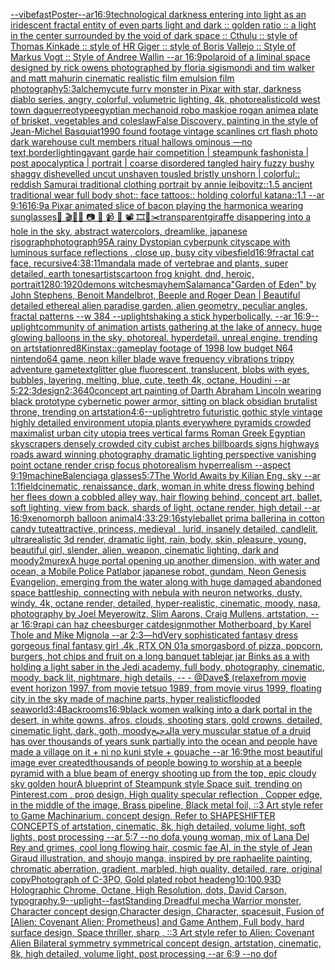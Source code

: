 [--vibefast](https://www.ebank.nz/aiartgenerator?category=--vibefast)[Poster--ar16:9](https://www.ebank.nz/aiartgenerator?category=Poster--ar16%3A9)[technological darkness entering into light as an iridescent fractal entity of even parts light and dark :: golden ratio :: a light in the center surrounded by the void of dark space :: Cthulu :: style of Thomas Kinkade :: style of HR Giger :: style of Boris Vallejo :: Style of Markus Vogt :: Style of Andree Wallin --ar 16:9](https://www.ebank.nz/aiartgenerator?category=technological%20darkness%20entering%20into%20light%20as%20an%20iridescent%20fractal%20entity%20of%20even%20parts%20light%20and%20dark%20%3A%3A%20golden%20ratio%20%3A%3A%20a%20light%20in%20the%20center%20surrounded%20by%20the%20void%20of%20dark%20space%20%3A%3A%20Cthulu%20%3A%3A%20style%20of%20Thomas%20Kinkade%20%3A%3A%20style%20of%20HR%20Giger%20%3A%3A%20style%20of%20Boris%20Vallejo%20%3A%3A%20Style%20of%20Markus%20Vogt%20%3A%3A%20Style%20of%20Andree%20Wallin%20--ar%2016%3A9)[polaroid of a liminal space designed by rick owens photographed by floria sigismondi and tim walker  and matt mahurin cinematic realistic film emulsion film photography](https://www.ebank.nz/aiartgenerator?category=polaroid%20of%20a%20liminal%20space%20designed%20by%20rick%20owens%20photographed%20by%20floria%20sigismondi%20and%20tim%20walker%20%20and%20matt%20mahurin%20cinematic%20realistic%20film%20emulsion%20film%20photography)[5:3](https://www.ebank.nz/aiartgenerator?category=5%3A3)[alchemy](https://www.ebank.nz/aiartgenerator?category=alchemy)[cute furry monster in Pixar with star, darkness diablo series, angry, colorful, volumetric lighting, 4k, photorealistic](https://www.ebank.nz/aiartgenerator?category=cute%20furry%20monster%20in%20Pixar%20with%20star%2C%20darkness%20diablo%20series%2C%20angry%2C%20colorful%2C%20volumetric%20lighting%2C%204k%2C%20photorealistic)[old west town daguerreotype](https://www.ebank.nz/aiartgenerator?category=old%20west%20town%20daguerreotype)[egyptian mechanoid robo mask](https://www.ebank.nz/aiartgenerator?category=egyptian%20mechanoid%20robo%20mask)[joe rogan anime](https://www.ebank.nz/aiartgenerator?category=joe%20rogan%20anime)[a plate of brisket, vegetables and coleslaw](https://www.ebank.nz/aiartgenerator?category=a%20plate%20of%20brisket%2C%20vegetables%20and%20coleslaw)[False Discovery, painting in the style of Jean-Michel Basquiat](https://www.ebank.nz/aiartgenerator?category=False%20Discovery%2C%20painting%20in%20the%20style%20of%20Jean-Michel%20Basquiat)[1990 found footage vintage scanlines crt flash photo dark warehouse cult members ritual hallows ominous —no text,border](https://www.ebank.nz/aiartgenerator?category=1990%20found%20footage%20vintage%20scanlines%20crt%20flash%20photo%20dark%20warehouse%20cult%20members%20ritual%20hallows%20ominous%20%E2%80%94no%20text%2Cborder)[lighting](https://www.ebank.nz/aiartgenerator?category=lighting)[avant garde hair competition | steampunk fashonista | post apocalyptica | portrait | coarse disordered tangled hairy fuzzy bushy shaggy dishevelled uncut unshaven tousled bristly unshorn | colorful:: reddish Samurai traditional clothing portrait by annie leibovitz::1.5 ancient traditional wear full body shot:: face tattoos:: holding colorful katana::1.1  --ar 9:16](https://www.ebank.nz/aiartgenerator?category=avant%20garde%20hair%20competition%20%7C%20steampunk%20fashonista%20%7C%20post%20apocalyptica%20%7C%20portrait%20%7C%20coarse%20disordered%20tangled%20hairy%20fuzzy%20bushy%20shaggy%20dishevelled%20uncut%20unshaven%20tousled%20bristly%20unshorn%20%7C%20colorful%3A%3A%20reddish%20Samurai%20traditional%20clothing%20portrait%20by%20annie%20leibovitz%3A%3A1.5%20ancient%20traditional%20wear%20full%20body%20shot%3A%3A%20face%20tattoos%3A%3A%20holding%20colorful%20katana%3A%3A1.1%20%20--ar%209%3A16)[16:9](https://www.ebank.nz/aiartgenerator?category=16%3A9)[a Pixar animated slice of bacon playing the harmonica wearing sunglasses](https://www.ebank.nz/aiartgenerator?category=a%20Pixar%20animated%20slice%20of%20bacon%20playing%20the%20harmonica%20wearing%20sunglasses)[🎨 🎬🌈📼 📷 📸 📹 🎥 📽 🎞🧬✂️](https://www.ebank.nz/aiartgenerator?category=%F0%9F%8E%A8%20%F0%9F%8E%AC%F0%9F%8C%88%F0%9F%93%BC%20%F0%9F%93%B7%20%F0%9F%93%B8%20%F0%9F%93%B9%20%F0%9F%8E%A5%20%F0%9F%93%BD%20%F0%9F%8E%9E%F0%9F%A7%AC%E2%9C%82%EF%B8%8F)[transparent](https://www.ebank.nz/aiartgenerator?category=transparent)[giraffe disappering into a hole in the sky, abstract watercolors, dreamlike, japanese risograph](https://www.ebank.nz/aiartgenerator?category=giraffe%20disappering%20into%20a%20hole%20in%20the%20sky%2C%20abstract%20watercolors%2C%20dreamlike%2C%20japanese%20risograph)[photograph](https://www.ebank.nz/aiartgenerator?category=photograph)[95](https://www.ebank.nz/aiartgenerator?category=95)[A rainy Dystopian cyberpunk cityscape with luminous surface reflections , close up, busy city vibes](https://www.ebank.nz/aiartgenerator?category=A%20rainy%20Dystopian%20cyberpunk%20cityscape%20with%20luminous%20surface%20reflections%20%2C%20close%20up%2C%20busy%20city%20vibes)[field](https://www.ebank.nz/aiartgenerator?category=field)[16:9](https://www.ebank.nz/aiartgenerator?category=16%3A9)[fractal cat face, recursive](https://www.ebank.nz/aiartgenerator?category=fractal%20cat%20face%2C%20recursive)[4:3](https://www.ebank.nz/aiartgenerator?category=4%3A3)[8:11](https://www.ebank.nz/aiartgenerator?category=8%3A11)[mandala made of vertebrae and plants, super detailed, earth tones](https://www.ebank.nz/aiartgenerator?category=mandala%20made%20of%20vertebrae%20and%20plants%2C%20super%20detailed%2C%20earth%20tones)[artists](https://www.ebank.nz/aiartgenerator?category=artists)[cartoon frog knight, dnd, heroic, portrait](https://www.ebank.nz/aiartgenerator?category=cartoon%20frog%20knight%2C%20dnd%2C%20heroic%2C%20portrait)[1280:1920](https://www.ebank.nz/aiartgenerator?category=1280%3A1920)[](https://www.ebank.nz/aiartgenerator?category=)[demons witches](https://www.ebank.nz/aiartgenerator?category=demons%20witches)[mayhem](https://www.ebank.nz/aiartgenerator?category=mayhem)[Salamanca](https://www.ebank.nz/aiartgenerator?category=Salamanca)["Garden of Eden" by John Stephens, Benoit Mandelbrot, Beeple and Roger Dean | Beautiful detailed ethereal alien paradise garden, alien geometry, peculiar angles, fractal patterns --w 384 --uplight](https://www.ebank.nz/aiartgenerator?category=%22Garden%20of%20Eden%22%20by%20John%20Stephens%2C%20Benoit%20Mandelbrot%2C%20Beeple%20and%20Roger%20Dean%20%7C%20Beautiful%20detailed%20ethereal%20alien%20paradise%20garden%2C%20alien%20geometry%2C%20peculiar%20angles%2C%20fractal%20patterns%20--w%20384%20--uplight)[shaking a stick hyperbolically.  --ar 16:9](https://www.ebank.nz/aiartgenerator?category=shaking%20a%20stick%20hyperbolically.%20%20--ar%2016%3A9)[--uplight](https://www.ebank.nz/aiartgenerator?category=--uplight)[community of animation artists gathering at the lake of annecy. huge glowing balloons in the sky. photoreal. hyperdetail. unreal engine. trending on artstation](https://www.ebank.nz/aiartgenerator?category=community%20of%20animation%20artists%20gathering%20at%20the%20lake%20of%20annecy.%20huge%20glowing%20balloons%20in%20the%20sky.%20photoreal.%20hyperdetail.%20unreal%20engine.%20trending%20on%20artstation)[red](https://www.ebank.nz/aiartgenerator?category=red)[8K](https://www.ebank.nz/aiartgenerator?category=8K)[instax](https://www.ebank.nz/aiartgenerator?category=instax)[::](https://www.ebank.nz/aiartgenerator?category=%3A%3A)[gameplay footage of 1998 low budget N64 nintendo64 game, neon killer blade wave frequency vibrations trippy adventure game](https://www.ebank.nz/aiartgenerator?category=gameplay%20footage%20of%201998%20low%20budget%20N64%20nintendo64%20game%2C%20neon%20killer%20blade%20wave%20frequency%20vibrations%20trippy%20adventure%20game)[text](https://www.ebank.nz/aiartgenerator?category=text)[glitter glue fluorescent, translucent, blobs with eyes, bubbles, layering, melting, blue, cute, teeth 4k, octane, Houdini --ar 5:2](https://www.ebank.nz/aiartgenerator?category=glitter%20glue%20fluorescent%2C%20translucent%2C%20blobs%20with%20eyes%2C%20bubbles%2C%20layering%2C%20melting%2C%20blue%2C%20cute%2C%20teeth%204k%2C%20octane%2C%20Houdini%20--ar%205%3A2)[2:3](https://www.ebank.nz/aiartgenerator?category=2%3A3)[design](https://www.ebank.nz/aiartgenerator?category=design)[2:3](https://www.ebank.nz/aiartgenerator?category=2%3A3)[640](https://www.ebank.nz/aiartgenerator?category=640)[concept art painting of Darth Abraham Lincoln wearing black prototype cybernetic power  armor, sitting on black obsidian brutalist throne, trending on artstation](https://www.ebank.nz/aiartgenerator?category=concept%20art%20painting%20of%20Darth%20Abraham%20Lincoln%20wearing%20black%20prototype%20cybernetic%20power%20%20armor%2C%20sitting%20on%20black%20obsidian%20brutalist%20throne%2C%20trending%20on%20artstation)[4:6](https://www.ebank.nz/aiartgenerator?category=4%3A6)[--uplight](https://www.ebank.nz/aiartgenerator?category=--uplight)[retro futuristic gothic style vintage highly detailed environment utopia plants everywhere pyramids crowded maximalist urban city utopia trees  vertical farms Roman Greek Egyptian skyscrapers densely crowded city cubist arches billboards signs highways roads award winning photography dramatic lighting perspective vanishing point octane render crisp focus photorealism hyperrealism --aspect 9:19](https://www.ebank.nz/aiartgenerator?category=retro%20futuristic%20gothic%20style%20vintage%20highly%20detailed%20environment%20utopia%20plants%20everywhere%20pyramids%20crowded%20maximalist%20urban%20city%20utopia%20trees%20%20vertical%20farms%20Roman%20Greek%20Egyptian%20skyscrapers%20densely%20crowded%20city%20cubist%20arches%20billboards%20signs%20highways%20roads%20award%20winning%20photography%20dramatic%20lighting%20perspective%20vanishing%20point%20octane%20render%20crisp%20focus%20photorealism%20hyperrealism%20--aspect%209%3A19)[machine](https://www.ebank.nz/aiartgenerator?category=machine)[Balenciaga glasses](https://www.ebank.nz/aiartgenerator?category=Balenciaga%20glasses)[5:7](https://www.ebank.nz/aiartgenerator?category=5%3A7)[The World Awaits by Kilian Eng, sky --ar 1:1](https://www.ebank.nz/aiartgenerator?category=The%20World%20Awaits%20by%20Kilian%20Eng%2C%20sky%20--ar%201%3A1)[field](https://www.ebank.nz/aiartgenerator?category=field)[cinematic, renaissance, dark, woman in white  dress flowing behind her flees down a cobbled alley way, hair flowing behind, concept art, ballet, soft lighting, view from back, shards of light, octane render, high detail --ar 16:9](https://www.ebank.nz/aiartgenerator?category=cinematic%2C%20renaissance%2C%20dark%2C%20woman%20in%20white%20%20dress%20flowing%20behind%20her%20flees%20down%20a%20cobbled%20alley%20way%2C%20hair%20flowing%20behind%2C%20concept%20art%2C%20ballet%2C%20soft%20lighting%2C%20view%20from%20back%2C%20shards%20of%20light%2C%20octane%20render%2C%20high%20detail%20--ar%2016%3A9)[xenomorph balloon animal](https://www.ebank.nz/aiartgenerator?category=xenomorph%20balloon%20animal)[4:3](https://www.ebank.nz/aiartgenerator?category=4%3A3)[3:2](https://www.ebank.nz/aiartgenerator?category=3%3A2)[9:16](https://www.ebank.nz/aiartgenerator?category=9%3A16)[style](https://www.ebank.nz/aiartgenerator?category=style)[ballet prima ballerina in cotton candy tute](https://www.ebank.nz/aiartgenerator?category=ballet%20prima%20ballerina%20in%20cotton%20candy%20tute)[attractive, princess, medieval , lurid, insanely detailed, candlelit, ultrarealistic 3d render, dramatic light, rain, body, skin, pleasure, young, beautiful girl, slender, alien, weapon, cinematic lighting, dark and moody](https://www.ebank.nz/aiartgenerator?category=attractive%2C%20princess%2C%20medieval%20%2C%20lurid%2C%20insanely%20detailed%2C%20candlelit%2C%20ultrarealistic%203d%20render%2C%20dramatic%20light%2C%20rain%2C%20body%2C%20skin%2C%20pleasure%2C%20young%2C%20beautiful%20girl%2C%20slender%2C%20alien%2C%20weapon%2C%20cinematic%20lighting%2C%20dark%20and%20moody)[2](https://www.ebank.nz/aiartgenerator?category=2)[murex](https://www.ebank.nz/aiartgenerator?category=murex)[A huge portal opening up another dimension, with water and ocean, a Mobile Police Patlabor japanese robot, gundam, Neon Genesis Evangelion, emerging from the water along with huge damaged abandoned space battleship, connecting with nebula with neuron networks, dusty, windy, 4k, octane render, detailed, hyper-realistic, cinematic, moody, nasa, photography by Joel Meyerowitz, Slim Aarons, Craig Mullens, artstation, --ar 16:9](https://www.ebank.nz/aiartgenerator?category=A%20huge%20portal%20opening%20up%20another%20dimension%2C%20with%20water%20and%20ocean%2C%20a%20Mobile%20Police%20Patlabor%20japanese%20robot%2C%20gundam%2C%20Neon%20Genesis%20Evangelion%2C%20emerging%20from%20the%20water%20along%20with%20huge%20damaged%20abandoned%20space%20battleship%2C%20connecting%20with%20nebula%20with%20neuron%20networks%2C%20dusty%2C%20windy%2C%204k%2C%20octane%20render%2C%20detailed%2C%20hyper-realistic%2C%20cinematic%2C%20moody%2C%20nasa%2C%20photography%20by%20Joel%20Meyerowitz%2C%20Slim%20Aarons%2C%20Craig%20Mullens%2C%20artstation%2C%20--ar%2016%3A9)[rap](https://www.ebank.nz/aiartgenerator?category=rap)[i can haz cheesburger cat](https://www.ebank.nz/aiartgenerator?category=i%20can%20haz%20cheesburger%20cat)[design](https://www.ebank.nz/aiartgenerator?category=design)[mother Motherboard, by Karel Thole and Mike Mignola --ar 2:3](https://www.ebank.nz/aiartgenerator?category=mother%20Motherboard%2C%20by%20Karel%20Thole%20and%20Mike%20Mignola%20--ar%202%3A3)[—hd](https://www.ebank.nz/aiartgenerator?category=%E2%80%94hd)[Very sophisticated fantasy dress gorgeous final fantasy girl .4k ,RTX ON 01](https://www.ebank.nz/aiartgenerator?category=Very%20sophisticated%20fantasy%20dress%20gorgeous%20final%20fantasy%20girl%20.4k%20%2CRTX%20ON%2001)[a smorgasbord of pizza, popcorn, burgers, hot chips and fruit on a long banquet table](https://www.ebank.nz/aiartgenerator?category=a%20smorgasbord%20of%20pizza%2C%20popcorn%2C%20burgers%2C%20hot%20chips%20and%20fruit%20on%20a%20long%20banquet%20table)[jar jar Binks as a with holding a light saber in the Jedi academy, full body, photography, cinematic, moody, back lit, nightmare, high details, -- - @Dave$ (relaxe](https://www.ebank.nz/aiartgenerator?category=jar%20jar%20Binks%20as%20a%20with%20holding%20a%20light%20saber%20in%20the%20Jedi%20academy%2C%20full%20body%2C%20photography%2C%20cinematic%2C%20moody%2C%20back%20lit%2C%20nightmare%2C%20high%20details%2C%20--%20-%20%40Dave%24%20%28relaxe)[from movie event horizon 1997, from movie tetsuo 1989, from movie virus 1999, floating city in the sky made of machine parts, hyper realistic](https://www.ebank.nz/aiartgenerator?category=from%20movie%20event%20horizon%201997%2C%20from%20movie%20tetsuo%201989%2C%20from%20movie%20virus%201999%2C%20floating%20city%20in%20the%20sky%20made%20of%20machine%20parts%2C%20hyper%20realistic)[flooded seaworld](https://www.ebank.nz/aiartgenerator?category=flooded%20seaworld)[3:4](https://www.ebank.nz/aiartgenerator?category=3%3A4)[Backrooms](https://www.ebank.nz/aiartgenerator?category=Backrooms)[16:9](https://www.ebank.nz/aiartgenerator?category=16%3A9)[black women walking into a dark portal in the desert, in white gowns, afros, clouds, shooting stars, gold crowns, detailed, cinematic light, dark, goth, moody](https://www.ebank.nz/aiartgenerator?category=black%20women%20walking%20into%20a%20dark%20portal%20in%20the%20desert%2C%20in%20white%20gowns%2C%20afros%2C%20clouds%2C%20shooting%20stars%2C%20gold%20crowns%2C%20detailed%2C%20cinematic%20light%2C%20dark%2C%20goth%2C%20moody)[الدحيح](https://www.ebank.nz/aiartgenerator?category=%D8%A7%D9%84%D8%AF%D8%AD%D9%8A%D8%AD)[a very muscular statue of a druid has over thousands of years sunk partially into the ocean and people have made a village on it + ni no kuni style + gouache --ar 16:9](https://www.ebank.nz/aiartgenerator?category=a%20very%20muscular%20statue%20of%20a%20druid%20has%20over%20thousands%20of%20years%20sunk%20partially%20into%20the%20ocean%20and%20people%20have%20made%20a%20village%20on%20it%20%2B%20ni%20no%20kuni%20style%20%2B%20gouache%20--ar%2016%3A9)[the most beautiful image ever created](https://www.ebank.nz/aiartgenerator?category=the%20most%20beautiful%20image%20ever%20created)[thousands of people bowing to worship at a beeple pyramid with a blue beam of energy shooting up from the top, epic cloudy sky golden hour](https://www.ebank.nz/aiartgenerator?category=thousands%20of%20people%20bowing%20to%20worship%20at%20a%20beeple%20pyramid%20with%20a%20blue%20beam%20of%20energy%20shooting%20up%20from%20the%20top%2C%20epic%20cloudy%20sky%20golden%20hour)[A blueprint of Steampunk style Space suit,    trending on Pinterest.com  , prop design, High quality specular reflection , Copper  edge, in the middle of the image, Brass pipeline,  Black metal foil,  ::3  Art style refer to Game Machinarium.  concept design, Refer to SHAPESHIFTER CONCEPTS  of artstation, cinematic,  8k, high detailed,  volume light,  soft lights,  post processing    --ar 5:7   --no dof](https://www.ebank.nz/aiartgenerator?category=A%20blueprint%20of%20Steampunk%20style%20Space%20suit%2C%20%20%20%20trending%20on%20Pinterest.com%20%20%2C%20prop%20design%2C%20High%20quality%20specular%20reflection%20%2C%20Copper%20%20edge%2C%20in%20the%20middle%20of%20the%20image%2C%20Brass%20pipeline%2C%20%20Black%20metal%20foil%2C%20%20%3A%3A3%20%20Art%20style%20refer%20to%20Game%20Machinarium.%20%20concept%20design%2C%20Refer%20to%20SHAPESHIFTER%20CONCEPTS%20%20of%20artstation%2C%20cinematic%2C%20%208k%2C%20high%20detailed%2C%20%20volume%20light%2C%20%20soft%20lights%2C%20%20post%20processing%20%20%20%20--ar%205%3A7%20%20%20--no%20dof)[a young woman, mix of Lana Del Rey and grimes, cool long flowing hair, cosmic fae AI, in the style of Jean Giraud illustration, and shoujo manga, inspired by pre raphaelite painting, chromatic aberration, gradient, marbled, high quality, detailed, rare, original copy](https://www.ebank.nz/aiartgenerator?category=a%20young%20woman%2C%20mix%20of%20Lana%20Del%20Rey%20and%20grimes%2C%20cool%20long%20flowing%20hair%2C%20cosmic%20fae%20AI%2C%20in%20the%20style%20of%20Jean%20Giraud%20illustration%2C%20and%20shoujo%20manga%2C%20inspired%20by%20pre%20raphaelite%20painting%2C%20chromatic%20aberration%2C%20gradient%2C%20marbled%2C%20high%20quality%2C%20detailed%2C%20rare%2C%20original%20copy)[Photograph of C-3PO, Gold plated robot head](https://www.ebank.nz/aiartgenerator?category=Photograph%20of%20C-3PO%2C%20Gold%20plated%20robot%20head)[eng](https://www.ebank.nz/aiartgenerator?category=eng)[10:10](https://www.ebank.nz/aiartgenerator?category=10%3A10)[0.9](https://www.ebank.nz/aiartgenerator?category=0.9)[3D Holographic Chrome, Octane, High Resolution, dots, David Carson, typography](https://www.ebank.nz/aiartgenerator?category=3D%20Holographic%20Chrome%2C%20Octane%2C%20High%20Resolution%2C%20dots%2C%20David%20Carson%2C%20typography)[.9](https://www.ebank.nz/aiartgenerator?category=.9)[--uplight](https://www.ebank.nz/aiartgenerator?category=--uplight)[--fast](https://www.ebank.nz/aiartgenerator?category=--fast)[Standing Dreadful mecha Warrior monster, Character concept design,Character design,  Character, spacesuit, Fusion of [Alien: Covenant Alien: Prometheus] and Game Anthem,  Full body,  hard surface design, Space thriller, sharp , ::3  Art style refer to Alien: Covenant Alien   Bilateral symmetry       symmetrical   concept design,  artstation, cinematic,  8k, high detailed,  volume light,  post processing    --ar 6:9   --no dof](https://www.ebank.nz/aiartgenerator?category=Standing%20Dreadful%20mecha%20Warrior%20monster%2C%20Character%20concept%20design%2CCharacter%20design%2C%20%20Character%2C%20spacesuit%2C%20Fusion%20of%20%5BAlien%3A%20Covenant%20Alien%3A%20Prometheus%5D%20and%20Game%20Anthem%2C%20%20Full%20body%2C%20%20hard%20surface%20design%2C%20Space%20thriller%2C%20sharp%20%2C%20%3A%3A3%20%20Art%20style%20refer%20to%20Alien%3A%20Covenant%20Alien%20%20%20Bilateral%20symmetry%20%20%20%20%20%20%20symmetrical%20%20%20concept%20design%2C%20%20artstation%2C%20cinematic%2C%20%208k%2C%20high%20detailed%2C%20%20volume%20light%2C%20%20post%20processing%20%20%20%20--ar%206%3A9%20%20%20--no%20dof)